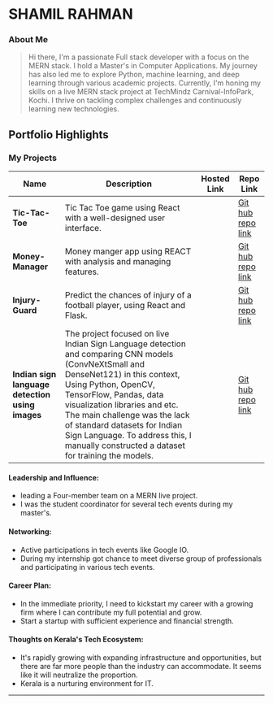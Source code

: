 # SHAMIL RAHMAN 

### About Me

> Hi there, I'm a passionate Full stack developer with a focus on the MERN stack. I hold a Master's in Computer Applications. My journey has also led me to explore Python, machine learning, and deep learning through various academic projects. Currently, I'm honing my skills on a live MERN stack project at TechMindz Carnival-InfoPark, Kochi. I thrive on tackling complex challenges and continuously learning new technologies.


## Portfolio Highlights

### My Projects

| Name                | Description                                                               | Hosted Link                              | Repo Link                                                      |
|---------------------|---------------------------------------------------------------------------|------------------------------------------|----------------------------------------------------------------|
| **Tic-Tac-Toe**  | Tic Tac Toe game using React with a well-designed user interface.                                             | |  [Git hub repo link ](https://github.com/iknoul/simple-tic--tac-toe)  |
| **Money-Manager**  | Money manger app using REACT with analysis and managing features.                                             |   | [Git hub repo link ](https://github.com/iknoul/Money-Manager)   |
| **Injury-Guard**  |Predict the chances of injury of a football player, using React and Flask.                                          |   |  [Git hub repo link ](https://github.com/iknoul/Injury-Guard) |
| **Indian sign language detection using images**  | The project focused on live Indian Sign Language detection and comparing CNN models (ConvNeXtSmall and DenseNet121) in this context, Using Python, OpenCV, TensorFlow, Pandas, data visualization libraries and etc. The main challenge was the lack of standard datasets for Indian Sign Language. To address this, I manually constructed a dataset for training the models.    |   |  [Git hub repo link ](https://github.com/iknoul/Indian-sign-language-detection-using-images-) |

#### Leadership and Influence:

-  leading a Four-member team on a MERN live project.
-  I was the student coordinator for several tech events during my master's.

#### Networking:

- Active participations in tech events like Google IO.
- During my internship got chance to meet diverse group of professionals and participating in various tech events. 

#### Career Plan:

- In the immediate priority, I need to kickstart my career with a growing firm where I can contribute my full potential and grow.
- Start a startup with sufficient experience and financial strength.

#### Thoughts on Kerala's Tech Ecosystem:

-  It's rapidly growing with expanding infrastructure and opportunities, but there are far more people than the industry can accommodate. It seems like it will neutralize the proportion.
-  Kerala is a nurturing environment for IT.

---
